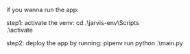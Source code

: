 if you wanna run the app:

step1:
activate the venv:
cd .\jarvis-env\Scripts\
 .\activate

step2:
deploy the app by running:
pipenv run python .\main.py